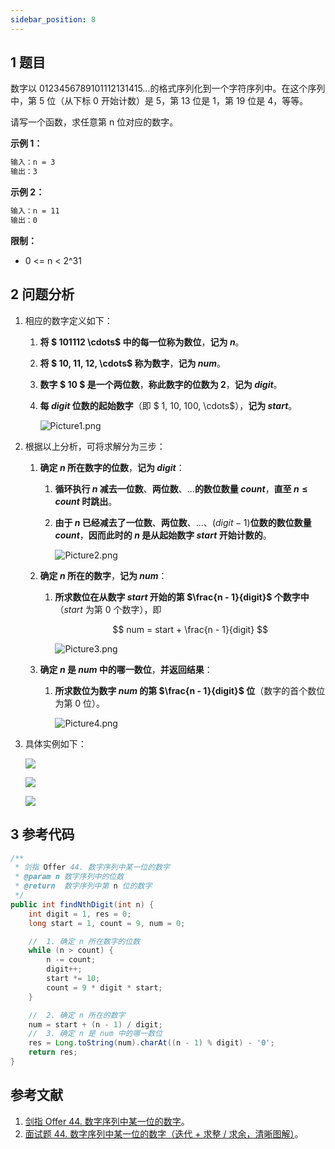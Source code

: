 ```yaml
---
sidebar_position: 8
---
```


## 1 题目

数字以 0123456789101112131415…的格式序列化到一个字符序列中。在这个序列中，第 5 位（从下标 0 开始计数）是 5，第 13 位是 1，第 19 位是 4，等等。

请写一个函数，求任意第 n 位对应的数字。

**示例 1：**

```txt
输入：n = 3
输出：3
```

**示例 2：**

```txt
输入：n = 11
输出：0
```

**限制：**

* 0 <= n < 2^31

## 2 问题分析

1. 相应的数字定义如下：

   1. **将 $ 101112 \cdots$ 中的每一位称为数位**，**记为 $n$**。
   2. **将 $ 10, 11, 12, \cdots$ 称为数字**，**记为 $num$**。
   3. **数字 $ 10 $ 是一个两位数**，**称此数字的位数为 2**，**记为 $digit$**。
   4. **每 $digit$ 位数的起始数字**（即 $ 1, 10, 100, \cdots$），**记为 $start$**。

      ![Picture1.png](https://notebook.grayson.top/media/202202/2022-02-09_1733270.5518137850928253.png)
2. 根据以上分析，可将求解分为三步：

   1. **确定 $n$ 所在数字的位数**，**记为 $digit$**：
      1. **循环执行 $n$ 减去一位数**、**两位数**、...**的数位数量 $count$**，**直至 $n \le count$ 时跳出**。
      2. **由于 $n$ 已经减去了一位数**、**两位数**、...、$(digit - 1)$**位数的数位数量 $count$**，**因而此时的 $n$ 是从起始数字 $start$ 开始计数的**。

         ![Picture2.png](https://notebook.grayson.top/media/202202/2022-02-09_1741260.942468520063812.png)
   2. **确定 $n$ 所在的数字**，**记为 $num$**：
      1. **所求数位在从数字 $start$ 开始的第 $\frac{n - 1}{digit}$ 个数字中**（$start$ 为第 0 个数字），即

         $$
         num = start + \frac{n - 1}{digit}
         $$

         ![Picture3.png](https://notebook.grayson.top/media/202202/2022-02-09_1745320.31558270921165665.png)
   3. **确定 $n$ 是 $num$ 中的哪一数位**，**并返回结果**：
      1. **所求数位为数字 $num$ 的第 $\frac{n - 1}{digit}$ 位**（数字的首个数位为第 0 位）。

         ![Picture4.png](https://notebook.grayson.top/media/202202/2022-02-09_1749000.4903168084894265.png)
3. 具体实例如下：

   ![](https://notebook.grayson.top/media/202202/2022-02-09_1749560.8402380541484955.png)

   ![](https://notebook.grayson.top/media/202202/2022-02-09_1750080.9277916893013155.png)

   ![](https://notebook.grayson.top/media/202202/2022-02-09_1750250.8687465615429757.png)

## 3 参考代码

```java
/**
 * 剑指 Offer 44. 数字序列中某一位的数字
 * @param n 数字序列中的位数
 * @return  数字序列中第 n 位的数字
 */
public int findNthDigit(int n) {
    int digit = 1, res = 0;
    long start = 1, count = 9, num = 0;

    //  1. 确定 n 所在数字的位数
    while (n > count) {
        n -= count;
        digit++;
        start *= 10;
        count = 9 * digit * start;
    }

    //  2. 确定 n 所在的数字
    num = start + (n - 1) / digit;
    //  3. 确定 n 是 num 中的哪一数位
    res = Long.toString(num).charAt((n - 1) % digit) - '0';
    return res;
}
```

## 参考文献

1. [剑指 Offer 44. 数字序列中某一位的数字](https://leetcode-cn.com/problems/shu-zi-xu-lie-zhong-mou-yi-wei-de-shu-zi-lcof)。
2. [面试题 44. 数字序列中某一位的数字（迭代 + 求整 / 求余，清晰图解）](https://leetcode-cn.com/problems/shu-zi-xu-lie-zhong-mou-yi-wei-de-shu-zi-lcof/solution/mian-shi-ti-44-shu-zi-xu-lie-zhong-mou-yi-wei-de-6)。
